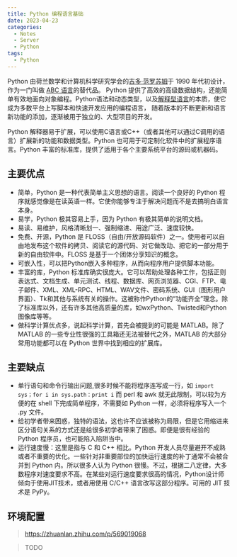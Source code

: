 ```yaml
---
title: Python 编程语言基础
date: 2023-04-23
categories:
  - Notes
  - Server
  - Python
tags: 
  - Python
---
```


Python 由荷兰数学和计算机科学研究学会的[吉多·范罗苏姆](https://baike.baidu.com/item/%E5%90%89%E5%A4%9A%C2%B7%E8%8C%83%E7%BD%97%E8%8B%8F%E5%A7%86/328361?fromModule=lemma_inlink)于 1990 年代初设计，作为一门叫做 [ABC 语言](https://baike.baidu.com/item/ABC%E8%AF%AD%E8%A8%80/334996?fromModule=lemma_inlink)的替代品。 Python 提供了高效的高级数据结构，还能简单有效地面向对象编程。Python语法和动态类型，以及[解释型语言](https://baike.baidu.com/item/%E8%A7%A3%E9%87%8A%E5%9E%8B%E8%AF%AD%E8%A8%80/8888952?fromModule=lemma_inlink)的本质，使它成为多数平台上写脚本和快速开发应用的编程语言， 随着版本的不断更新和语言新功能的添加，逐渐被用于独立的、大型项目的开发。

Python 解释器易于扩展，可以使用C语言或C++（或者其他可以通过C调用的语言）扩展新的功能和数据类型。Python 也可用于可定制化软件中的扩展程序语言。Python 丰富的标准库，提供了适用于各个主要系统平台的源码或机器码。

<!-- more -->

## 主要优点

- 简单，Python 是一种代表简单主义思想的语言。阅读一个良好的 Python 程序就感觉像是在读英语一样。它使你能够专注于解决问题而不是去搞明白语言本身。
- 易学，Python 极其容易上手，因为 Python 有极其简单的说明文档。
- 易读、易维护，风格清晰划一、强制缩进、用途广泛、速度较快。
- 免费、开源，Python 是 FLOSS（自由/开放源码软件）之一。使用者可以自由地发布这个软件的拷贝、阅读它的源代码、对它做改动、把它的一部分用于新的自由软件中。FLOSS 是基于一个团体分享知识的概念。
- 可嵌入性，可以把Python嵌入多种程序，从而向程序用户提供脚本功能。
- 丰富的库，Python 标准库确实很庞大。它可以帮助处理各种工作，包括正则表达式、文档生成、单元测试、线程、数据库、网页浏览器、CGI、FTP、电子邮件、XML、XML-RPC、HTML、WAV文件、密码系统、GUI（图形用户界面）、Tk和其他与系统有关的操作。这被称作Python的“功能齐全”理念。除了标准库以外，还有许多其他高质量的库，如wxPython、Twisted和Python图像库等等。
- 做科学计算优点多，说起科学计算，首先会被提到的可能是 MATLAB。除了 MATLAB 的一些专业性很强的工具箱还无法被替代之外，MATLAB 的大部分常用功能都可以在 Python 世界中找到相应的扩展库。

## 主要缺点

- 单行语句和命令行输出问题,很多时候不能将程序连写成一行，如 `import sys；for i in sys.path：print i` 而 perl 和 awk 就无此限制，可以较为方便的在 shell 下完成简单程序，不需要如 Python 一样，必须将程序写入一个 .py 文件。
- 给初学者带来困惑，独特的语法，这也许不应该被称为局限，但是它用缩进来区分语句关系的方式还是给很多初学者带来了困惑。即便是很有经验的 Python 程序员，也可能陷入陷阱当中。
- 运行速度慢：这里是指与 C 和 C++ 相比。Python 开发人员尽量避开不成熟或者不重要的优化。一些针对非重要部位的加快运行速度的补丁通常不会被合并到 Python 内。所以很多人认为 Python 很慢。不过，根据二八定律，大多数程序对速度要求不高。在某些对运行速度要求很高的情况，Python设计师倾向于使用JIT技术，或者用使用 C/C++ 语言改写这部分程序。可用的 JIT 技术是 PyPy。

## 环境配置

> https://zhuanlan.zhihu.com/p/569019068

> TODO